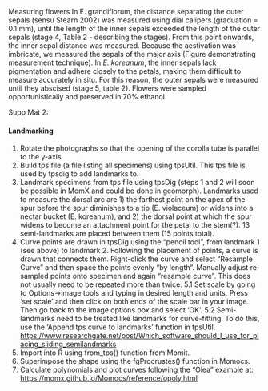 Measuring flowers
In E. grandiflorum, the distance separating the outer sepals (sensu Stearn 2002) was measured using dial calipers (graduation = 0.1 mm), until the length of the inner sepals exceeded the length of the outer sepals (stage 4, Table 2 - describing the stages). From this point onwards, the inner sepal distance was measured. Because the aestivation was imbricate, we measured the sepals of the major axis (Figure demonstrating measurement technique). In _E. koreanum_, the inner sepals lack pigmentation and adhere closely to the petals, making them difficult to measure accurately in situ. For this reason, the outer sepals were measured until they abscised (stage 5, table 2). Flowers were sampled opportunistically and preserved in 70% ethanol. 

Supp Mat 2:
#### Landmarking
1. Rotate the photographs so that the opening of the corolla tube is parallel to the y-axis. 
2. Build tps file (a file listing all specimens) using tpsUtil. This tps file is used by tpsdig to add landmarks to.
3. Landmark specimens from tps file using tpsDig (steps 1 and 2 will soon be possible in MomX and could be done in geomorph). Landmarks used to measure the dorsal arc are 1) the farthest point on the apex of the spur before the spur diminishes to a tip (E. violaceum) or widens into a nectar bucket (E. koreanum), and 2) the dorsal point at which the spur widens to become an attachment point for the petal to the stem(?). 13 semi-landmarks are placed between them (15 points total). 
4. Curve points are drawn in tpsDig using the “pencil tool”, from landmark 1 (see above) to landmark 2. Following the placement of points, a curve is drawn that connects them. Right-click the curve and select “Resample Curve” and then space the points evenly “by length”. Manually adjust re-sampled points onto specimen and again “resample curve”. This does not usually need to be repeated more than twice.
5.1 Set scale by going to Options->image tools and typing in desired length and units. Press ‘set scale’ and then click on both ends of the scale bar in your image. Then go back to the image options box and select ‘OK’. 
5.2 Semi-landmarks need to be treated like landmarks for curve-fitting. To do this, use the ‘Append tps curve to landmarks’ function in tpsUtil. https://www.researchgate.net/post/Which_software_should_I_use_for_placing_sliding_semilandmarks 
6.  Import into R using  from_tps() function from Momit. 
7. Superimpose the shape using the fgProcrustes() function in Momocs.
8. Calculate polynomials and plot curves following the “Olea” example at: https://momx.github.io/Momocs/reference/opoly.html 